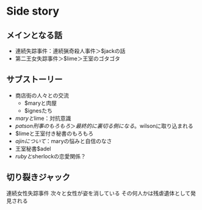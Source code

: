 Side story
===

## メインとなる話

- 連続失踪事件：連続猟奇殺人事件＞$jackの話
- 第二王女失踪事件＞$lime＞王室のゴタゴタ

## サブストーリー

- 商店街の人々との交流
    - $maryと肉屋
    - $ignesたち
- $maryと$lime：対抗意識
- $patson刑事のもろもろ＞最終的に裏切る側になる。$wilsonに取り込まれる
- $limeと王室付き秘書のもろもろ
- $ajinについて：$maryの悩みと自信のなさ
- 王室秘書$adel
- $rubyと$sherlockの恋愛関係？

## 切り裂きジャック

連続女性失踪事件
次々と女性が姿を消している
その何人かは残虐遺体として発見される

